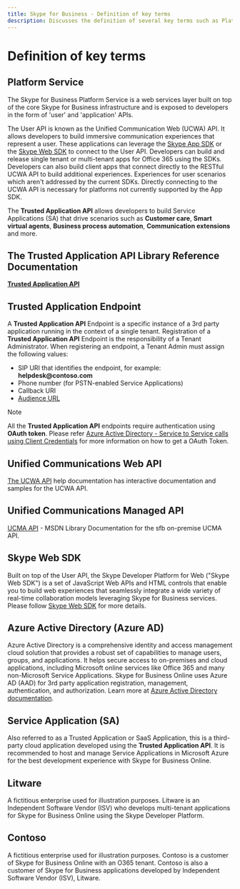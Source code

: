 ```yaml
---
title: Skype for Business - Definition of key terms
description: Discusses the definition of several key terms such as Platform Service, Trusted Application API Library Reference Documentation and more.
---
```

# Definition of key terms

## Platform Service
 
The Skype for Business Platform Service is a web services layer built on top of the core Skype for Business infrastructure and is exposed to developers in the form of 'user' and 'application' APIs. 
 
The User API is known as the Unified Communication Web (UCWA) API. It allows developers to build immersive communication experiences that represent a user. These applications can leverage the [Skype App SDK](https://msdn.microsoft.com/skype/appsdk/skypeappsdk) or the [Skype Web SDK](https://msdn.microsoft.com/skype/websdk/skypewebsdk) to connect to the User API. Developers can build and release single tenant or multi-tenant apps for Office 365 using the SDKs. Developers can also build client apps that connect directly to the RESTful UCWA API to build additional experiences. Experiences for user scenarios which aren't addressed by the current SDKs. Directly connecting to the UCWA API is necessary for platforms not currently supported by the App SDK.
 
The **Trusted Application API** allows developers to build Service Applications (SA) that drive scenarios such as **Customer care**, **Smart virtual agents**, **Business process automation**, **Communication extensions** and more.
 
##  The **Trusted Application API** Library Reference Documentation
 
 [**Trusted Application API**](Trusted_Application_API_GeneralReference.md)
 
   
##  Trusted Application Endpoint
 
 A **Trusted Application API** Endpoint is a specific instance of a 3rd party application running in the context of a single tenant.  Registration of a **Trusted Application API** Endpoint is the responsibility of a Tenant Administrator. When registering an endpoint, a Tenant Admin must assign the following values:
 
 - SIP URI that identifies the endpoint, for example: **helpdesk\@contoso.com**
 - Phone number (for PSTN-enabled Service Applications)
 - Callback URI
 - [Audience URL](https://azure.microsoft.com/documentation/articles/active-directory-token-and-claims/)
 
> [!NOTE] 
> All the **Trusted Application API** endpoints require authentication using **OAuth token**. Please refer [Azure Active Directory - Service to Service calls using Client Credentials](./AADS2S.md) for more information on how to get a OAuth Token.
   

## Unified Communications Web API
[The UCWA API](https://ucwa.skype.com/) help documentation has interactive documentation and samples for the UCWA API.
 
## Unified Communications Managed API
[UCMA API](https://msdn.microsoft.com/library/office/dn454984.aspx) - MSDN Library Documentation for the sfb on-premise UCMA API.
 
##  Skype Web SDK
 
Built on top of the User API, the Skype Developer Platform for Web ("Skype Web SDK") is a set of JavaScript Web APIs and HTML controls that enable you to build web experiences that seamlessly integrate a wide variety of real-time collaboration models leveraging Skype for Business services. Please follow [Skype Web SDK](https://msdn.microsoft.com/skype/websdk/skypewebsdk) for more details.
   
##  Azure Active Directory (Azure AD)
 
Azure Active Directory is a comprehensive identity and access management cloud solution that provides a robust set of capabilities to manage users, groups, and applications. It helps secure access to on-premises and cloud applications, including Microsoft online services like Office 365 and many non-Microsoft Service Applications.  Skype for Business Online uses Azure AD (AAD) for 3rd party application registration, management, authentication, and authorization. Learn more at [Azure Active Directory documentation](https://azure.microsoft.com/documentation/services/active-directory/).
 
##  Service Application (SA)
 
Also referred to as a Trusted Application or SaaS Application, this is a third-party cloud application developed using the **Trusted Application API**.  It is recommended to host and manage Service Applications in Microsoft Azure for the best development experience with Skype for Business Online.
 
## Litware
 
A fictitious enterprise used for illustration purposes.  Litware is an Independent Software Vendor (ISV) who develops multi-tenant applications for Skype for Business Online using the Skype Developer Platform.
 
## Contoso

A fictitious enterprise used for illustration purposes.  Contoso is a customer of Skype for Business Online with an O365 tenant.  Contoso is also a customer of Skype for Business applications developed by Independent Software Vendor (ISV), Litware.
 

